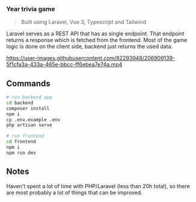 ### Year trivia game

> Built using Laravel, Vue 3, Typescript and Tailwind

Laravel serves as a REST API that has as single endpoint. That endpoint returns a response which is fetched from the frontend. 
Most of the game logic is done on the client side, backend just returns the used data.


https://user-images.githubusercontent.com/82293948/206909139-5f1cfa3a-433a-465e-bbcc-ff6ebea7e74a.mp4


## Commands

```bash
# run backend app
cd backend
composer install
npm i
cp .env.example .env
php artisan serve

# run frontend
cd frontend
npm i
npm run dev
```

## Notes

Haven't spent a lot of time with PHP/Laravel (less than 20h total), so there are most probably a lot of things that can be improved.

